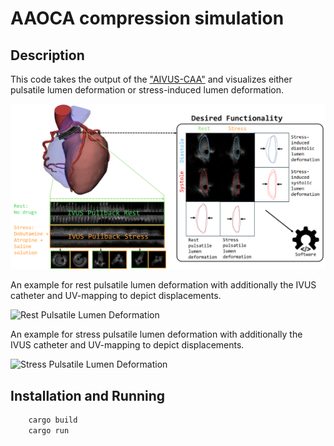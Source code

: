 
# AAOCA compression simulation
## Description
This code takes the output of the ["AIVUS-CAA"](https://github.com/AI-in-Cardiovascular-Medicine/AIVUS-CAA) and visualizes either pulsatile lumen deformation or stress-induced lumen deformation.

![Dynamic lumen changes](media/dynamic_lumen_changes.png)

<!-- An example for rest pulsatile lumen deformation:

![Phasic Compression](media/phasic_compression.gif)

And with additional uv texture map, depicting the change in distance in red scale:

![Phasic Compression UV](media/uv_map.gif) -->
An example for rest pulsatile lumen deformation with additionally the IVUS catheter and UV-mapping to depict displacements.

![Rest Pulsatile Lumen Deformation](media/animation_pulsatile_lumen_deformation_rest.gif)

An example for stress pulsatile lumen deformation with additionally the IVUS catheter and UV-mapping to depict displacements.

![Stress Pulsatile Lumen Deformation](media/animation_pulsatile_lumen_deformation_stress.gif)

## Installation and Running
```bash
    cargo build
    cargo run
```
